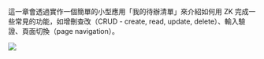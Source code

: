 這一章會透過實作一個簡單的小型應用「我的待辦清單」來介紹如何用 ZK 完成一些常見的功能，如增刪查改（CRUD - create, read, update, delete）、輸入驗證、頁面切換（page navigation）。

![]({{site.baseurl}}/assets/mytodolist-demo.gif)
